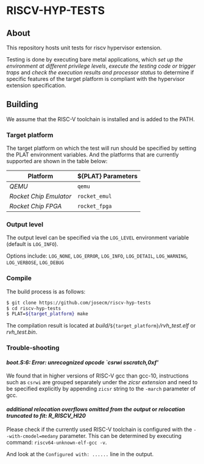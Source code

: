 # RISCV-HYP-TESTS
## About 
This repository hosts unit tests for riscv hypervisor extension.

Testing is done by executing bare metal applications, which *set up the environment at different privilege levels*, *execute the testing code or trigger traps* and *check the execution results and processor status* to determine if specific features of the target platform is compliant with the hypervisor extension specification.

## Building
We assume that the RISC-V toolchain is installed and is added to the PATH.

### Target platform

The target platform on which the test will run should be specified by setting the PLAT environment variables. And the platforms that are currently supported are shown in the table below:

| Platform | ${PLAT} Parameters |
| - | - |
| *QEMU* | `qemu` |
| *Rocket Chip Emulator* | `rocket_emul` |
| *Rocket Chip FPGA* | `rocket_fpga` |

### Output level

The output level can be specified via the `LOG_LEVEL` environment variable (default is `LOG_INFO`). 

Options include:
`LOG_NONE`, `LOG_ERROR`, `LOG_INFO`, `LOG_DETAIL`, `LOG_WARNING`, `LOG_VERBOSE`, `LOG_DEBUG`

### Compile

The build process is as follows:

```bash
$ git clone https://github.com/josecm/riscv-hyp-tests
$ cd riscv-hyp-tests
$ PLAT=${target_platform} make
```

The compilation result is located at *build/*`${target_platform}`*/rvh_test.elf* or *rvh_test.bin*.

### Trouble-shooting

#### *boot.S:6: Error: unrecognized opcode `csrwi sscratch,0xf'*

We found that in higher versions of RISC-V gcc than gcc-10, instructions such as `csrwi` are grouped separately under the *zicsr extension* and need to be specified explicitly by appending `zicsr` string to the `-march` parameter of gcc.


#### *additional relocation overflows omitted from the output* or *relocation truncated to fit: R_RISCV_HI20*
Please check if the currently used RISC-V toolchain is configured with the `--with-cmodel=medany` parameter.
This can be determined by executing command: `riscv64-unknown-elf-gcc -v`.

And look at the `Configured with: ......` line in the output.
